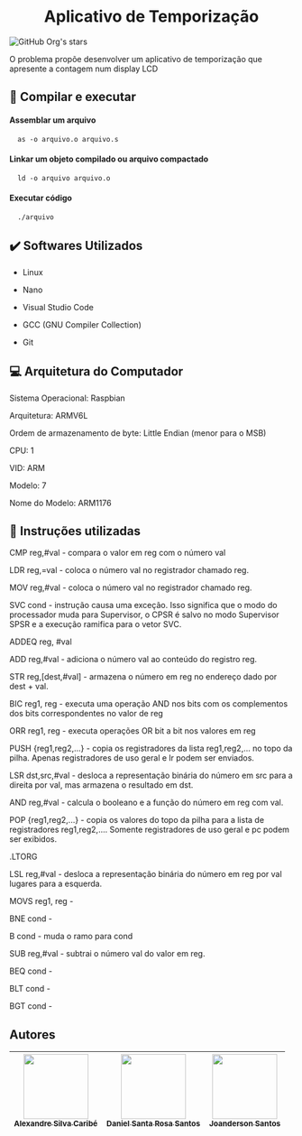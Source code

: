 <h1 align="center">Aplicativo de Temporização</h1> 

![GitHub Org's stars](https://img.shields.io/github/stars/DanielSRS?style=social)

O problema propõe desenvolver um aplicativo de temporização que apresente a contagem num display LCD



## :hammer: Compilar e executar 

#### Assemblar um arquivo

```http
  as -o arquivo.o arquivo.s
```

#### Linkar um objeto compilado ou arquivo compactado

```http
  ld -o arquivo arquivo.o
```
#### Executar código

```http
  ./arquivo
```

## :heavy_check_mark: Softwares Utilizados

- Linux

- Nano

- Visual Studio Code

- GCC (GNU Compiler Collection)

- Git

## :computer: Arquitetura do Computador

Sistema Operacional: Raspbian

Arquitetura:  ARMV6L

Ordem de armazenamento de byte: Little Endian (menor para o MSB)

CPU: 1

VID: ARM

Modelo: 7

Nome do Modelo: ARM1176


## :pencil: Instruções utilizadas
CMP reg,#val -  compara o valor em reg com o número val

LDR reg,=val -  coloca o número val no registrador chamado reg.

MOV reg,#val -  coloca o número val no registrador chamado reg.

SVC cond -  instrução causa uma exceção. Isso significa que o modo do processador muda para Supervisor, o CPSR é salvo no modo Supervisor SPSR e a execução ramifica para o vetor SVC.

ADDEQ reg, #val

ADD reg,#val -  adiciona o número val ao conteúdo do registro reg.

STR reg,[dest,#val] - armazena o número em reg no endereço dado por dest + val.

BIC reg1, reg - executa uma operação AND nos bits com os complementos dos bits correspondentes no valor de reg

ORR reg1, reg - executa operações OR bit a bit nos valores em reg

PUSH {reg1,reg2,...} -  copia os registradores da lista reg1,reg2,... no topo da pilha. Apenas registradores de uso geral e lr podem ser enviados.

LSR dst,src,#val -  desloca a representação binária do número em src para a direita por val, mas armazena o resultado em dst.

AND reg,#val -  calcula o booleano e a função do número em reg com val.

POP {reg1,reg2,...} - copia os valores do topo da pilha para a lista de registradores reg1,reg2,.... Somente registradores de uso geral e pc podem ser exibidos.

.LTORG

LSL reg,#val -  desloca a representação binária do número em reg por val lugares para a esquerda.

MOVS reg1, reg - 

BNE cond -  

B cond -  muda o ramo para cond

SUB reg,#val -  subtrai o número val do valor em reg.

BEQ cond -  

BLT cond -  

BGT cond -  

## Autores

| [<img src="https://avatars.githubusercontent.com/u/38389307?v=4" width=115><br><sub>Alexandre Silva Caribé</sub>](https://github.com/AlexandreCaribe) |  [<img src="https://avatars.githubusercontent.com/u/39845798?v=4" width=115><br><sub>Daniel Santa Rosa Santos</sub>](https://github.com/DanielSRS) |  [<img src="https://avatars.githubusercontent.com/u/88436328?v=4" width=115><br><sub>Joanderson Santos</sub>](https://github.com/Joanderson90) |
| :---: | :---: | :---: |
